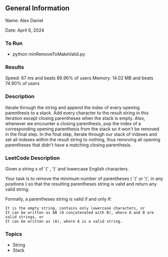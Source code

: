 ## General Information
Name: Alex Daniel

Date: April 6, 2024

### To Run
- python minRemoveToMakeValid.py

### Results
Speed: 67 ms and beats 89.96% of users
Memory: 14.02 MB and beats 74.90% of users

### Description
Iterate through the string and append the index of every opening parenthesis to a stack. Add every character to the result string in this iteration except closing parentheses when the stack is empty. Also, whenever we encounter a closing parenthesis, pop the index of a corresponding opening parenthesis from the stack so it won't be removed in the final step. In the final step, iterate through our stack of indexes and set all indexes within the result string to nothing, thus removing all opening parentheses that didn't have a matching closing parenthesis.

### LeetCode Description
Given a string s of '(' , ')' and lowercase English characters.

Your task is to remove the minimum number of parentheses ( '(' or ')', in any positions ) so that the resulting parentheses string is valid and return any valid string.

Formally, a parentheses string is valid if and only if:

    It is the empty string, contains only lowercase characters, or
    It can be written as AB (A concatenated with B), where A and B are valid strings, or
    It can be written as (A), where A is a valid string.


 ### Topics
 - String
 - Stack